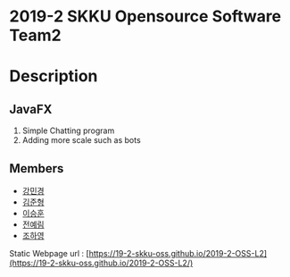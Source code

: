 ﻿2019-2 SKKU Opensource Software Team2
===============

# Description

## JavaFX

1. Simple Chatting program
2. Adding more scale such as bots

## Members

* [강민경](https://minkyeongkang.github.io/static_page)
* [김준형](https://junhyeongkim73.github.io/static_page)
* [이승훈](https://seunghoon00.github.io/static_page)
* [전예림](https://jyerim.github.io/static_page/)
* [조하영](https://wh28533.github.io/static_page/)


Static Webpage url : [https://19-2-skku-oss.github.io/2019-2-OSS-L2](https://19-2-skku-oss.github.io/2019-2-OSS-L2/)
